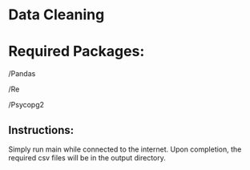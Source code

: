 # Data Cleaning

# Required Packages:
  /Pandas
  
  /Re
  
  /Psycopg2

## Instructions:

Simply run main while connected to the internet.  Upon completion, the required csv files will be in the output directory.
